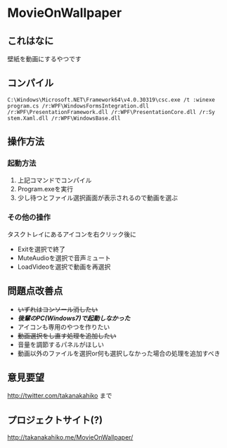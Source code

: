 # MovieOnWallpaper

## これはなに
壁紙を動画にするやつです

## コンパイル
`C:\Windows\Microsoft.NET\Framework64\v4.0.30319\csc.exe /t
:winexe program.cs /r:WPF\WindowsFormsIntegration.dll /r:WPF\PresentationFramework.dll /r:WPF\PresentationCore.dll /r:Sy
stem.Xaml.dll /r:WPF\WindowsBase.dll`

## 操作方法

### 起動方法
1. 上記コマンドでコンパイル
2. Program.exeを実行
3. 少し待つとファイル選択画面が表示されるので動画を選ぶ

### その他の操作
タスクトレイにあるアイコンを右クリック後に
* Exitを選択で終了
* MuteAudioを選択で音声ミュート
* LoadVideoを選択で動画を再選択

## 問題点改善点
* ~~いずれはコンソール消したい~~
* ***後輩のPC(Windows7)で起動しなかった***
* アイコンも専用のやつを作りたい
* ~~動画選択をし直す処理を追加したい~~
* 音量を調節するパネルがほしい
* 動画以外のファイルを選択or何も選択しなかった場合の処理を追加すべき

## 意見要望
http://twitter.com/takanakahiko まで

## プロジェクトサイト(?)
http://takanakahiko.me/MovieOnWallpaper/
